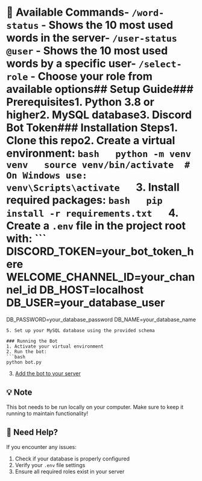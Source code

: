 # 🤖 Available Commands- `/word-status` - Shows the 10 most used words in the server- `/user-status @user` - Shows the 10 most used words by a specific user- `/select-role` - Choose your role from available options##  Setup Guide### Prerequisites1. Python 3.8 or higher2. MySQL database3. Discord Bot Token### Installation Steps1. Clone this repo2. Create a virtual environment:   ```bash   python -m venv venv   source venv/bin/activate  # On Windows use: venv\Scripts\activate   ```3. Install required packages:   ```bash   pip install -r requirements.txt   ```4. Create a `.env` file in the project root with:   ```   DISCORD_TOKEN=your_bot_token_here   WELCOME_CHANNEL_ID=your_channel_id   DB_HOST=localhost   DB_USER=your_database_user
   DB_PASSWORD=your_database_password
   DB_NAME=your_database_name
   ```
5. Set up your MySQL database using the provided schema

### Running the Bot
1. Activate your virtual environment
2. Run the bot:
   ```bash
   python bot.py
   ```
3. [Add the bot to your server](https://discord.com/oauth2/authorize?client_id=1324246172176617503)

## 💡 Note
This bot needs to be run locally on your computer. Make sure to keep it running to maintain functionality!

## 🤝 Need Help?
If you encounter any issues:
1. Check if your database is properly configured
2. Verify your `.env` file settings
3. Ensure all required roles exist in your server